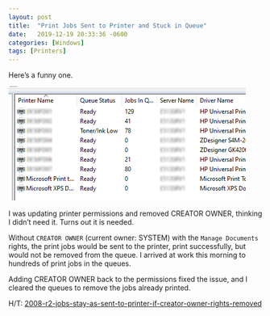 ```yaml
---
layout: post
title:  "Print Jobs Sent to Printer and Stuck in Queue"
date:   2019-12-19 20:33:36 -0600
categories: [Windows]
tags: [Printers]
---
```

Here’s a funny one.

![Printer Queues](/assets/2019/12/printer-queue.png "Not what I wanted to see in the morning.")

I was updating printer permissions and removed CREATOR OWNER, thinking I didn’t need it. Turns out it is needed.

Without `CREATOR OWNER` (current owner: SYSTEM) with the `Manage Documents` rights, the print jobs would be sent to the printer, print successfully, but would not be removed from the queue. I arrived at work this morning to hundreds of print jobs in the queues.

Adding CREATOR OWNER back to the permissions fixed the issue, and I cleared the queues to remove the jobs already printed.

H/T: [2008-r2-jobs-stay-as-sent-to-printer-if-creator-owner-rights-removed](https://social.technet.microsoft.com/Forums/windows/en-US/6e72268f-4ec2-43a2-9a29-750204b02c3f/2008-r2-jobs-stay-as-sent-to-printer-if-creator-owner-rights-removed?forum=winserverprint)
